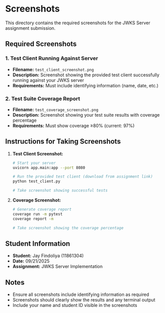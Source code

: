 # Screenshots

This directory contains the required screenshots for the JWKS Server assignment submission.

## Required Screenshots

### 1. Test Client Running Against Server
- **Filename:** `test_client_screenshot.png`
- **Description:** Screenshot showing the provided test client successfully running against your JWKS server
- **Requirements:** Must include identifying information (name, date, etc.)

### 2. Test Suite Coverage Report
- **Filename:** `test_coverage_screenshot.png`
- **Description:** Screenshot showing your test suite results with coverage percentage
- **Requirements:** Must show coverage ≥80% (current: 97%)

## Instructions for Taking Screenshots

1. **Test Client Screenshot:**
   ```bash
   # Start your server
   uvicorn app.main:app --port 8080

   # Run the provided test client (download from assignment link)
   python test_client.py

   # Take screenshot showing successful tests
   ```

2. **Coverage Screenshot:**
   ```bash
   # Generate coverage report
   coverage run -m pytest
   coverage report -m

   # Take screenshot showing the coverage percentage
   ```

## Student Information
- **Student:** Jay Findoliya (11861304)
- **Date:** 09/21/2025
- **Assignment:** JWKS Server Implementation

## Notes
- Ensure all screenshots include identifying information as required
- Screenshots should clearly show the results and any terminal output
- Include your name and student ID visible in the screenshots

